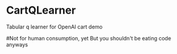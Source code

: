 # CartQLearner
Tabular q learner for OpenAI cart demo

#Not for human consumption, yet
But you shouldn't be eating code anyways
